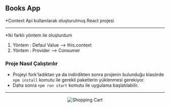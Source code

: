 ## Books App  

*Context Api kullanılarak oluşturulmuş React projesi
***  
*Iki farklı yöntem ile oluşturdum
1. Yöntem : Defaul Value --> this.context
2. Yöntem : Provider --> Consumer  
### Proje Nasıl Çalıştırılır

- Projeyi fork'ladıktan ya da indirdikten sonra projenin bulunduğu klasörde `npm install` komutu ile gerekli paketlerin yüklenmesi gerekiyor.
- Daha sonra `npm run start` komutu ile uygulama başlatılabilir.  

---  
<p align="center">
  <img src="booksapp.gif" alt="Shopping Cart"/>
</p>